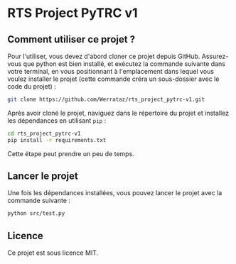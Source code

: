 # RTS Project PyTRC v1

## Comment utiliser ce projet ?

Pour l'utiliser, vous devez d'abord cloner ce projet depuis GitHub. Assurez-vous que python est bien installé, et exécutez la commande suivante dans votre terminal, en vous positionnant à l'emplacement dans lequel vous voulez installer le projet (cette commande créra un sous-dossier avec le code du projet) : 

```bash
git clone https://github.com/Werrataz/rts_project_pytrc-v1.git
```

Après avoir cloné le projet, naviguez dans le répertoire du projet et installez les dépendances en utilisant `pip` :

```bash
cd rts_project_pytrc-v1
pip install -r requirements.txt
```

Cette étape peut prendre un peu de temps.   

## Lancer le projet

Une fois les dépendances installées, vous pouvez lancer le projet avec la commande suivante :

```bash
python src/test.py
```

## Licence

Ce projet est sous licence MIT.